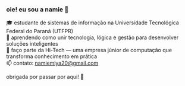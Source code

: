 ### oie! eu sou a namie 👋

🎓 estudante de sistemas de informação na Universidade Tecnológica Federal do Paraná (UTFPR) <br>
🌱 aprendendo como unir tecnologia, lógica e gestão para desenvolver soluções inteligentes <br>
💼 faço parte da Hi-Tech — uma empresa júnior de computação que transforma conhecimento em prática <br>
📫 contato: [namiemiya20@gmail.com](mailto:namiemiya20@gmail.com)<br>

  obrigada por passar por aqui! 🤍

